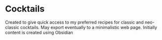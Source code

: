# Cocktails
Created to give quick access to my preferred recipes for classic and neo-classic cocktails.
May export eventually to a minimalistic web page.  Initially content is created using Obsidian
